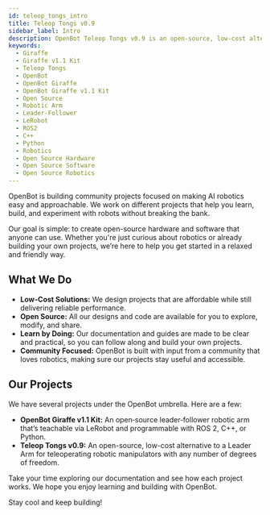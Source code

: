 ```yaml
---
id: teleop_tongs_intro
title: Teleop Tongs v0.9
sidebar_label: Intro
description: OpenBot Teleop Tongs v0.9 is an open-source, low-cost alternative to a Leader Arm for teleoperating robotic manipulators with any number of degrees of freedom.
keywords:
  - Giraffe
  - Giraffe v1.1 Kit
  - Teleop Tongs
  - OpenBot
  - OpenBot Giraffe
  - OpenBot Giraffe v1.1 Kit
  - Open Source
  - Robotic Arm
  - Leader-Follower
  - LeRobot
  - ROS2
  - C++
  - Python
  - Robotics
  - Open Source Hardware
  - Open Source Software
  - Open Source Robotics
---
```


OpenBot is building community projects focused on making AI robotics easy and approachable. We work on different projects that help you learn, build, and experiment with robots without breaking the bank.

Our goal is simple: to create open-source hardware and software that anyone can use. Whether you're just curious about robotics or already building your own projects, we’re here to help you get started in a relaxed and friendly way.

## What We Do

- **Low-Cost Solutions:** We design projects that are affordable while still delivering reliable performance.
- **Open Source:** All our designs and code are available for you to explore, modify, and share.
- **Learn by Doing:** Our documentation and guides are made to be clear and practical, so you can follow along and build your own projects.
- **Community Focused:** OpenBot is built with input from a community that loves robotics, making sure our projects stay useful and accessible.

## Our Projects

We have several projects under the OpenBot umbrella. Here are a few:

- **OpenBot Giraffe v1.1 Kit:** An open‑source leader‑follower robotic arm that’s teachable via LeRobot and programmable with ROS 2, C++, or Python.
- **Teleop Tongs v0.9:** An open-source, low-cost alternative to a Leader Arm for teleoperating robotic manipulators with any number of degrees of freedom.

Take your time exploring our documentation and see how each project works. We hope you enjoy learning and building with OpenBot.

Stay cool and keep building!
